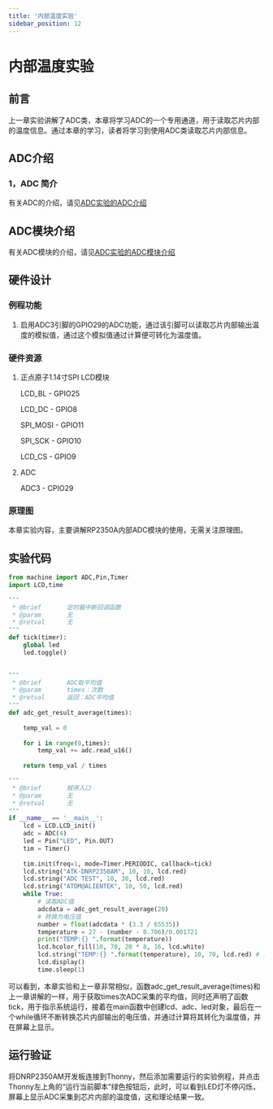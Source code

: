 ```yaml
---
title: '内部温度实验'
sidebar_position: 12
---
```


# 内部温度实验

## 前言

上一章实验讲解了ADC类，本章将学习ADC的一个专用通道，用于读取芯片内部的温度信息。通过本章的学习，读者将学习到使用ADC类读取芯片内部信息。

## ADC介绍

### 1，ADC 简介

有关ADC的介绍，请见[ADC实验的ADC介绍](adc.md#adc介绍)

## ADC模块介绍

有关ADC模块的介绍，请见[ADC实验的ADC模块介绍](adc.md#adc模块介绍)

## 硬件设计

### 例程功能

1. 启用ADC3引脚的GPIO29的ADC功能，通过该引脚可以读取芯片内部输出温度的模拟值，通过这个模拟值通过计算便可转化为温度值。

### 硬件资源

1. 正点原子1.14寸SPI LCD模块

    LCD_BL - GPIO25
   
    LCD_DC - GPIO8
   
    SPI_MOSI - GPIO11
   
    SPI_SCK - GPIO10
   
    LCD_CS - GPIO9

2. ADC

   ADC3 - CPIO29

### 原理图

本章实验内容，主要讲解RP2350A内部ADC模块的使用，无需关注原理图。

##  实验代码

``` python
from machine import ADC,Pin,Timer
import LCD,time

"""
 * @brief       定时器中断回调函数
 * @param       无
 * @retval      无
"""
def tick(timer):
    global led
    led.toggle()
    

"""
 * @brief       ADC取平均值
 * @param       times：次数
 * @retval      返回：ADC平均值
"""
def adc_get_result_average(times):
    
    temp_val = 0
    
    for i in range(0,times):
        temp_val += adc.read_u16()
        
    return temp_val / times

"""
 * @brief       程序入口
 * @param       无
 * @retval      无
"""
if __name__ == '__main__':
    lcd = LCD.LCD_init()
    adc = ADC(4)
    led = Pin("LED", Pin.OUT)
    tim = Timer()
    
    tim.init(freq=1, mode=Timer.PERIODIC, callback=tick)
    lcd.string("ATK-DNRP2350AM", 10, 10, lcd.red)
    lcd.string("ADC TEST", 10, 30, lcd.red)
    lcd.string("ATOM@ALIENTEK", 10, 50, lcd.red)
    while True:
        # 读取ADC值
        adcdata = adc_get_result_average(20)
        # 转换为电压值
        number = float(adcdata * (3.3 / 65535))
        temperature = 27 - (number - 0.706)/0.001721
        print("TEMP:{} ".format(temperature))
        lcd.hcolor_fill(10, 70, 20 * 8, 16, lcd.white)
        lcd.string("TEMP:{} ".format(temperature), 10, 70, lcd.red) # 显示芯片内部温度值
        lcd.display()
        time.sleep(1)
```

可以看到，本章实验和上一章非常相似，函数adc_get_result_average(times)和上一章讲解的一样，用于获取times次ADC采集的平均值，同时还声明了函数tick，用于指示系统运行，接着在main函数中创建lcd、adc、led对象，最后在一个while循环不断转换芯片内部输出的电压值，并通过计算将其转化为温度值，并在屏幕上显示。

## 运行验证

将DNRP2350AM开发板连接到Thonny，然后添加需要运行的实验例程，并点击Thonny左上角的“运行当前脚本”绿色按钮后，此时，可以看到LED灯不停闪烁，屏幕上显示ADC采集到芯片内部的温度值，这和理论结果一致。

